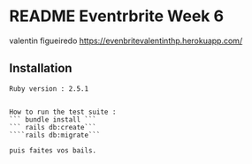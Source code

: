 
# README Eventrbrite Week 6
valentin figueiredo
https://evenbritevalentinthp.herokuapp.com/

## Installation 

    Ruby version : 2.5.1


    How to run the test suite : 
    ``` bundle install ``` 
    ``` rails db:create```
    ````rails db:migrate```
    
    puis faites vos bails.

